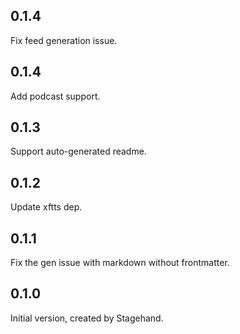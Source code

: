 ## 0.1.4

Fix feed generation issue.


## 0.1.4

Add podcast support.

## 0.1.3

Support auto-generated readme.

## 0.1.2

Update xftts dep.

## 0.1.1

Fix the gen issue with markdown without frontmatter.

## 0.1.0

Initial version, created by Stagehand.
